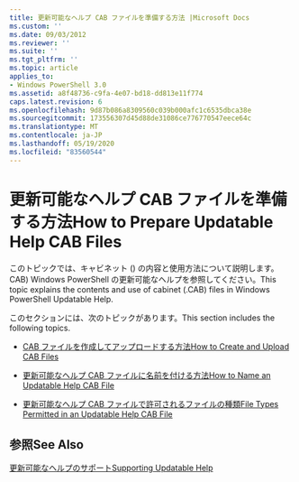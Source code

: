 ```yaml
---
title: 更新可能なヘルプ CAB ファイルを準備する方法 |Microsoft Docs
ms.custom: ''
ms.date: 09/03/2012
ms.reviewer: ''
ms.suite: ''
ms.tgt_pltfrm: ''
ms.topic: article
applies_to:
- Windows PowerShell 3.0
ms.assetid: a8f48736-c9fa-4e07-bd18-dd813e11f774
caps.latest.revision: 6
ms.openlocfilehash: 9d87b086a8309560c039b000afc1c6535dbca38e
ms.sourcegitcommit: 173556307d45d88de31086ce776770547eece64c
ms.translationtype: MT
ms.contentlocale: ja-JP
ms.lasthandoff: 05/19/2020
ms.locfileid: "83560544"
---
```

# <a name="how-to-prepare-updatable-help-cab-files"></a><span data-ttu-id="31950-102">更新可能なヘルプ CAB ファイルを準備する方法</span><span class="sxs-lookup"><span data-stu-id="31950-102">How to Prepare Updatable Help CAB Files</span></span>

<span data-ttu-id="31950-103">このトピックでは、キャビネット () の内容と使用方法について説明します。CAB) Windows PowerShell の更新可能なヘルプを参照してください。</span><span class="sxs-lookup"><span data-stu-id="31950-103">This topic explains the contents and use of cabinet (.CAB) files in Windows PowerShell Updatable Help.</span></span>

<span data-ttu-id="31950-104">このセクションには、次のトピックがあります。</span><span class="sxs-lookup"><span data-stu-id="31950-104">This section includes the following topics.</span></span>

- [<span data-ttu-id="31950-105">CAB ファイルを作成してアップロードする方法</span><span class="sxs-lookup"><span data-stu-id="31950-105">How to Create and Upload CAB Files</span></span>](./how-to-create-and-upload-cab-files.md)

- [<span data-ttu-id="31950-106">更新可能なヘルプ CAB ファイルに名前を付ける方法</span><span class="sxs-lookup"><span data-stu-id="31950-106">How to Name an Updatable Help CAB File</span></span>](./how-to-name-an-updatable-help-cab-file.md)

- [<span data-ttu-id="31950-107">更新可能なヘルプ CAB ファイルで許可されるファイルの種類</span><span class="sxs-lookup"><span data-stu-id="31950-107">File Types Permitted in an Updatable Help CAB File</span></span>](./file-types-permitted-in-an-updatable-help-cab-file.md)

## <a name="see-also"></a><span data-ttu-id="31950-108">参照</span><span class="sxs-lookup"><span data-stu-id="31950-108">See Also</span></span>

[<span data-ttu-id="31950-109">更新可能なヘルプのサポート</span><span class="sxs-lookup"><span data-stu-id="31950-109">Supporting Updatable Help</span></span>](./supporting-updatable-help.md)
